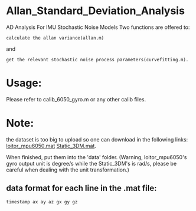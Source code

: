 # Allan_Standard_Deviation_Analysis
AD Analysis For IMU Stochastic Noise Models
Two functions are offered to:

	calculate the allan variance(allan.m) 
and 

	get the relevant stochastic noise process parameters(curvefitting.m).
	
# Usage:
	
Please refer to calib_6050_gyro.m or any other calib files.

# Note:
the dataset is too big to upload so one can download in the following links:
	[loitor_mpu6050.mat](http://pan.baidu.com/s/1qXEK7Vm)
	[Static_3DM.mat](http://pan.baidu.com/s/1boYhT7L).
	
When finished, put them into the 'data' folder.
(Warning, loitor_mpu6050's gyro output unit is degree/s while the Static_3DM's is rad/s, please be careful when dealing with the unit transformation.)
	
## data format for each line in the .mat file:

	timestamp ax ay az gx gy gz 


